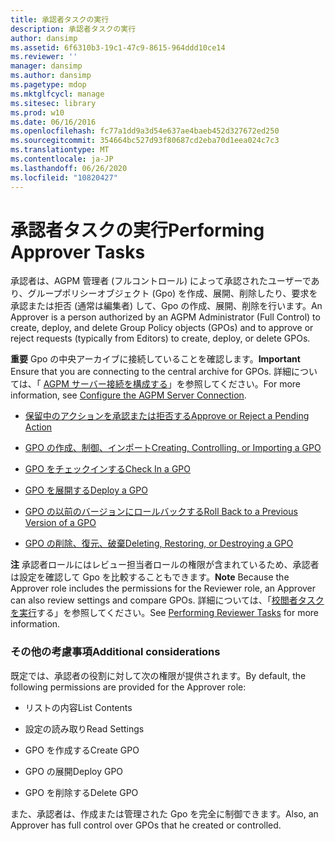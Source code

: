 ```yaml
---
title: 承認者タスクの実行
description: 承認者タスクの実行
author: dansimp
ms.assetid: 6f6310b3-19c1-47c9-8615-964ddd10ce14
ms.reviewer: ''
manager: dansimp
ms.author: dansimp
ms.pagetype: mdop
ms.mktglfcycl: manage
ms.sitesec: library
ms.prod: w10
ms.date: 06/16/2016
ms.openlocfilehash: fc77a1dd9a3d54e637ae4baeb452d327672ed250
ms.sourcegitcommit: 354664bc527d93f80687cd2eba70d1eea024c7c3
ms.translationtype: MT
ms.contentlocale: ja-JP
ms.lasthandoff: 06/26/2020
ms.locfileid: "10820427"
---
```

# <span data-ttu-id="b3782-103">承認者タスクの実行</span><span class="sxs-lookup"><span data-stu-id="b3782-103">Performing Approver Tasks</span></span>


<span data-ttu-id="b3782-104">承認者は、AGPM 管理者 (フルコントロール) によって承認されたユーザーであり、グループポリシーオブジェクト (Gpo) を作成、展開、削除したり、要求を承認または拒否 (通常は編集者) して、Gpo の作成、展開、削除を行います。</span><span class="sxs-lookup"><span data-stu-id="b3782-104">An Approver is a person authorized by an AGPM Administrator (Full Control) to create, deploy, and delete Group Policy objects (GPOs) and to approve or reject requests (typically from Editors) to create, deploy, or delete GPOs.</span></span>

<span data-ttu-id="b3782-105">**重要** Gpo の中央アーカイブに接続していることを確認します。</span><span class="sxs-lookup"><span data-stu-id="b3782-105">**Important** Ensure that you are connecting to the central archive for GPOs.</span></span> <span data-ttu-id="b3782-106">詳細については、「 [AGPM サーバー接続を構成する](configure-the-agpm-server-connection-reviewer.md)」を参照してください。</span><span class="sxs-lookup"><span data-stu-id="b3782-106">For more information, see [Configure the AGPM Server Connection](configure-the-agpm-server-connection-reviewer.md).</span></span>

 

-   [<span data-ttu-id="b3782-107">保留中のアクションを承認または拒否する</span><span class="sxs-lookup"><span data-stu-id="b3782-107">Approve or Reject a Pending Action</span></span>](approve-or-reject-a-pending-action.md)

-   [<span data-ttu-id="b3782-108">GPO の作成、制御、インポート</span><span class="sxs-lookup"><span data-stu-id="b3782-108">Creating, Controlling, or Importing a GPO</span></span>](creating-controlling-or-importing-a-gpo-approver.md)

-   [<span data-ttu-id="b3782-109">GPO をチェックインする</span><span class="sxs-lookup"><span data-stu-id="b3782-109">Check In a GPO</span></span>](check-in-a-gpo-approver.md)

-   [<span data-ttu-id="b3782-110">GPO を展開する</span><span class="sxs-lookup"><span data-stu-id="b3782-110">Deploy a GPO</span></span>](deploy-a-gpo.md)

-   [<span data-ttu-id="b3782-111">GPO の以前のバージョンにロールバックする</span><span class="sxs-lookup"><span data-stu-id="b3782-111">Roll Back to a Previous Version of a GPO</span></span>](roll-back-to-a-previous-version-of-a-gpo.md)

-   [<span data-ttu-id="b3782-112">GPO の削除、復元、破棄</span><span class="sxs-lookup"><span data-stu-id="b3782-112">Deleting, Restoring, or Destroying a GPO</span></span>](deleting-restoring-or-destroying-a-gpo.md)

<span data-ttu-id="b3782-113">**注** 承認者ロールにはレビュー担当者ロールの権限が含まれているため、承認者は設定を確認して Gpo を比較することもできます。</span><span class="sxs-lookup"><span data-stu-id="b3782-113">**Note** Because the Approver role includes the permissions for the Reviewer role, an Approver can also review settings and compare GPOs.</span></span> <span data-ttu-id="b3782-114">詳細については、「[校閲者タスクを実行](performing-reviewer-tasks.md)する」を参照してください。</span><span class="sxs-lookup"><span data-stu-id="b3782-114">See [Performing Reviewer Tasks](performing-reviewer-tasks.md) for more information.</span></span>

 

### <span data-ttu-id="b3782-115">その他の考慮事項</span><span class="sxs-lookup"><span data-stu-id="b3782-115">Additional considerations</span></span>

<span data-ttu-id="b3782-116">既定では、承認者の役割に対して次の権限が提供されます。</span><span class="sxs-lookup"><span data-stu-id="b3782-116">By default, the following permissions are provided for the Approver role:</span></span>

-   <span data-ttu-id="b3782-117">リストの内容</span><span class="sxs-lookup"><span data-stu-id="b3782-117">List Contents</span></span>

-   <span data-ttu-id="b3782-118">設定の読み取り</span><span class="sxs-lookup"><span data-stu-id="b3782-118">Read Settings</span></span>

-   <span data-ttu-id="b3782-119">GPO を作成する</span><span class="sxs-lookup"><span data-stu-id="b3782-119">Create GPO</span></span>

-   <span data-ttu-id="b3782-120">GPO の展開</span><span class="sxs-lookup"><span data-stu-id="b3782-120">Deploy GPO</span></span>

-   <span data-ttu-id="b3782-121">GPO を削除する</span><span class="sxs-lookup"><span data-stu-id="b3782-121">Delete GPO</span></span>

<span data-ttu-id="b3782-122">また、承認者は、作成または管理された Gpo を完全に制御できます。</span><span class="sxs-lookup"><span data-stu-id="b3782-122">Also, an Approver has full control over GPOs that he created or controlled.</span></span>

 

 





